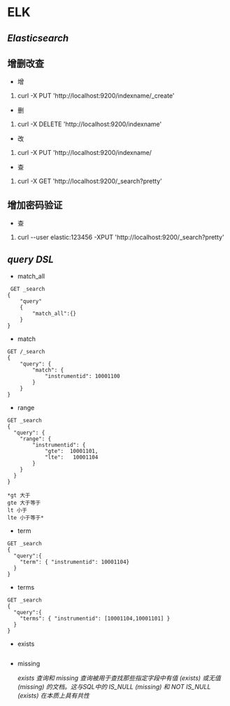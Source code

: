 # ELK
## *Elasticsearch*
## 增删改查
+ 增
1. curl -X PUT 'http://localhost:9200/indexname/_create'
+ 删
1. curl -X DELETE 'http://localhost:9200/indexname'
+ 改
1. curl -X PUT 'http://localhost:9200/indexname/
+ 查
1. curl -X GET 'http://localhost:9200/_search?pretty'

## 增加密码验证
+ 查
1. curl  --user elastic:123456 -XPUT  'http://localhost:9200/_search?pretty'

## *query DSL*
+ match_all
```
 GET _search
{
    "query"
    {
        "match_all":{}
    }
}
```
+ match
```
GET /_search
{
    "query": {
        "match": {
            "instrumentid": 10001100
        }
    }
}
```
+ range
```
GET _search
{
  "query": {
    "range": {
        "instrumentid": {
            "gte":  10001101,
            "lte":   10001104
        }
    }
  }
}
```
    *gt 大于
    gte 大于等于
    lt 小于
    lte 小于等于*


+ term
```
GET _search
{
  "query":{
    "term": { "instrumentid": 10001104}
  }
}
```
+ terms
```
GET _search
{
  "query":{
    "terms": { "instrumentid": [10001104,10001101] }
  }
}
```
+ exists
```

```
+ missing

    *exists 查询和 missing 查询被用于查找那些指定字段中有值 (exists) 或无值 (missing) 的文档。这与SQL中的 IS_NULL (missing) 和 NOT IS_NULL (exists) 在本质上具有共性*
```

```